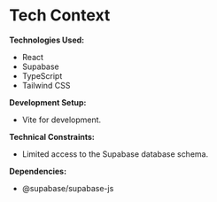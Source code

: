 # Tech Context

**Technologies Used:**
-   React
-   Supabase
-   TypeScript
-   Tailwind CSS

**Development Setup:**
-   Vite for development.

**Technical Constraints:**
-   Limited access to the Supabase database schema.

**Dependencies:**
-   @supabase/supabase-js
